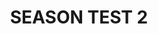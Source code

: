 ---
title: SEASON TEST 2
version: "1.15"
seed: WORST SEED
dateStarted: Invalid date
members: []

---